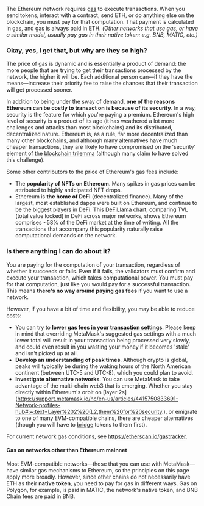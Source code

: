 The Ethereum network requires [gas](https://support.metamask.io/hc/en-us/articles/4404600179227) to execute transactions. When you send tokens, interact with a contract, send ETH, or do anything else on the blockchain, you must pay for that computation. That payment is calculated in gas, and gas is always paid in ETH. *(Other networks that use gas, or have a similar model, usually pay gas in their native token: e.g. BNB, MATIC, etc.)*


### Okay, yes, I get that, but why are they so high?


The price of gas is dynamic and is essentially a product of demand: the more people that are trying to get their transactions processed by the network, the higher it will be. Each additional person can—if they have the means—increase their priority fee to raise the chances that their transaction will get processed sooner. 


In addition to being under the sway of demand, **one of the reasons Ethereum can be costly to transact on is because of its security**. In a way, security is the feature for which you're paying a premium. Ethereum's high level of security is a product of its age (it has weathered a lot more challenges and attacks than most blockchains) and its distributed, decentralized nature. Ethereum is, as a rule, far more decentralized than many other blockchains, and although many alternatives have much cheaper transactions, they are likely to have compromised on the 'security' element of the [blockchain trilemma](https://coinmarketcap.com/alexandria/glossary/blockchain-trilemma) (although many claim to have solved this challenge).  


Some other contributors to the price of Ethereum's gas fees include:


* The **popularity of NFTs on Ethereum**. Many spikes in gas prices can be attributed to highly anticipated NFT drops.
* Ethereum is **the home of DeFi** (decentralized finance). Many of the largest, most established dapps were built on Ethereum, and continue to be the biggest players in DeFi. This [DeFiLlama chart](https://defillama.com/chains), comparing TVL (total value locked) in DeFi across major networks, shows Ethereum comprises ~58% of the DeFi market at the time of writing. All the transactions that accompany this popularity naturally raise computational demands on the network.


### Is there anything I can do about it?


You are paying for the computation of your transaction, regardless of whether it succeeds or fails. Even if it fails, the validators must confirm and execute your transaction, which takes computational power. You must pay for that computation, just like you would pay for a successful transaction. This means **there's no way around paying gas fees** if you want to use a network. 


However, if you have a bit of time and flexibility, you may be able to reduce costs:


* You can try to **lower gas fees in your [transaction settings](https://support.metamask.io/hc/en-us/articles/360022895972)**. Please keep in mind that overriding MetaMask's suggested gas settings with a much lower total will result in your transaction being processed very slowly, and could even result in you wasting your money if it becomes 'stale' and isn't picked up at all.
* **Develop an understanding of peak times**. Although crypto is global, peaks will typically be during the waking hours of the North American continent (between UTC-5 and UTC-8), which you could plan to avoid.
* **Investigate alternative networks**. You can use MetaMask to take advantage of the multi-chain web3 that is emerging. Whether you stay directly within Ethereum's orbit on [layer 2s](https://support.metamask.io/hc/en-us/articles/4415750833691-Network-profiles-hub#:~:text=Layer%202%20(L2,them%20for%20security.), or emigrate to one of many EVM-compatible chains, there are cheaper alternatives (though you will have to [bridge](https://support.metamask.io/hc/en-us/articles/4836913606683) tokens to them first).


For current network gas conditions, see <https://etherscan.io/gastracker>.



#### Gas on networks other than Ethereum mainnet


Most EVM-compatible networks—those that you can use with MetaMask—have similar gas mechanisms to Ethereum, so the principles on this page apply more broadly. However, since other chains do not necessarily have ETH as their **native token**, you need to pay for gas in different ways. Gas on Polygon, for example, is paid in MATIC, the network's native token, and BNB Chain fees are paid in BNB.


